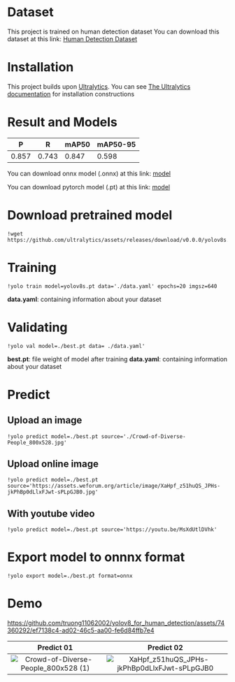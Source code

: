 # Dataset

This project is trained on human detection dataset
You can download this dataset at this link: [Human Detection Dataset](https://drive.google.com/u/0/uc?id=1--0QuKMwj31K-CSvD8oq5fceFweiFPuN&export=download)

# Installation

This project builds upon [Ultralytics](https://github.com/ultralytics/ultralytics). You can see [The Ultralytics documentation](https://docs.ultralytics.com/) for installation constructions


# Result and Models



| P | R | mAP50 | mAP50-95    |
| -------- | -------- | -------- | --- |
| 0.857     | 0.743     | 0.847     | 0.598    |

You can download onnx model (.onnx) at this link: [model](https://github.com/truong11062002/yolov8_for_human_detection/releases/download/weights_yolov8_human_detection/best.onnx)

You can download pytorch model (.pt) at this link: [model](https://github.com/truong11062002/yolov8_for_human_detection/releases/download/weights_yolov8_human_detection/best.pt)

# Download pretrained model
```
!wget https://github.com/ultralytics/assets/releases/download/v0.0.0/yolov8s.pt
```

# Training
```
!yolo train model=yolov8s.pt data='./data.yaml' epochs=20 imgsz=640
```
**data.yaml**: containing information about your dataset

# Validating
```
!yolo val model=./best.pt data= ./data.yaml'
```

**best.pt**: file weight of model after training
**data.yaml**: containing information about your dataset

# Predict

## Upload an image
```
!yolo predict model=./best.pt source='./Crowd-of-Diverse-People_800x528.jpg'
```
## Upload online image
```
!yolo predict model=./best.pt source='https://assets.weforum.org/article/image/XaHpf_z51huQS_JPHs-jkPhBp0dLlxFJwt-sPLpGJB0.jpg'
```
## With youtube video
```
!yolo predict model=./best.pt source='https://youtu.be/MsXdUtlDVhk'
```

# Export model to onnnx format
```
!yolo export model=./best.pt format=onnx
```

# Demo
https://github.com/truong11062002/yolov8_for_human_detection/assets/74360292/ef7138c4-ad02-46c5-aa00-fe6d84ffb7e4

Predict 01             |  Predict 02
:-------------------------:|:-------------------------:
![Crowd-of-Diverse-People_800x528 (1)](https://github.com/truong11062002/yolov8_for_human_detection/assets/74360292/5f42125a-d5f7-411c-bf7c-513c60090360)  |  ![XaHpf_z51huQS_JPHs-jkPhBp0dLlxFJwt-sPLpGJB0](https://github.com/truong11062002/yolov8_for_human_detection/assets/74360292/347db97f-5602-41d3-aecd-7bfecebbb19f)
